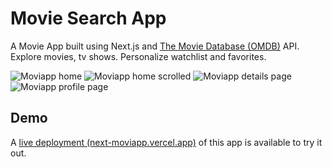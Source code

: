 
# Movie Search App

A Movie App built using Next.js and [The Movie Database (OMDB)](https://www.themoviedb.org/) API.
Explore movies, tv shows. Personalize watchlist and favorites.

![Moviapp home](https://i.imgur.com/JUpX5h9.png)
![Moviapp home scrolled](https://i.imgur.com/pkEDZrn.png)
![Moviapp details page](https://i.imgur.com/4udpu6u.png)
![Moviapp profile page](https://i.imgur.com/CajiVXr.png)

## Demo

A [live deployment (next-moviapp.vercel.app)](https://next-moviapp.vercel.app) of this app is available to try it out.


